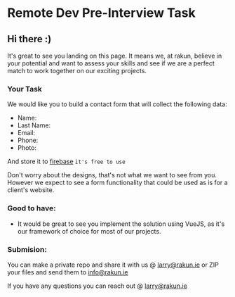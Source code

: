 # Remote Dev Pre-Interview Task

## Hi there :)
It's great to see you landing on this page. It means we, at rakun, believe in your potential and want to assess your skills and see if we are a perfect match to work together on our exciting projects.

### Your Task

We would like you to build a contact form that will collect the following data:

- Name:
- Last Name:
- Email: 
- Phone:
- Photo: 

And store it to [firebase](https://firebase.google.com/) `it's free to use`

Don't worry about the designs, that's not what we want to see from you. 
However we expect to see a form functionality that could be used as is for a client's website.

### Good to have:
- It would be great to see you implement the solution using VueJS, as it's our framework of choice for most of our projects.

### Submision:

You can make a private repo and share it with us @ larry@rakun.ie
or ZIP your files and send them to info@rakun.ie

If you have any questions you can reach out @ larry@rakun.ie
